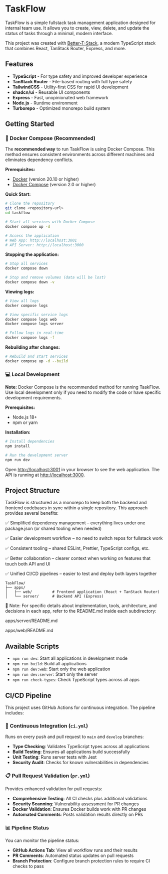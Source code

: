 # TaskFlow

TaskFlow is a simple fullstack task management application designed for internal team use. It allows you to create, view, delete, and update the status of tasks through a minimal, modern interface.

This project was created with [Better-T-Stack](https://github.com/AmanVarshney01/create-better-t-stack), a modern TypeScript stack that combines React, TanStack Router, Express, and more.

## Features

- **TypeScript** - For type safety and improved developer experience
- **TanStack Router** - File-based routing with full type safety
- **TailwindCSS** - Utility-first CSS for rapid UI development
- **shadcn/ui** - Reusable UI components
- **Express** - Fast, unopinionated web framework
- **Node.js** - Runtime environment
- **Turborepo** - Optimized monorepo build system

## Getting Started

### 🐳 Docker Compose (Recommended)

The **recommended way** to run TaskFlow is using Docker Compose. This method ensures consistent environments across different machines and eliminates dependency conflicts.

**Prerequisites:**
- [Docker](https://docs.docker.com/get-docker/) (version 20.10 or higher)
- [Docker Compose](https://docs.docker.com/compose/install/) (version 2.0 or higher)

**Quick Start:**
```bash
# Clone the repository
git clone <repository-url>
cd taskflow

# Start all services with Docker Compose
docker compose up -d

# Access the application
# Web App: http://localhost:3001
# API Server: http://localhost:3000
```

**Stopping the application:**
```bash
# Stop all services
docker compose down

# Stop and remove volumes (data will be lost)
docker compose down -v
```

**Viewing logs:**
```bash
# View all logs
docker compose logs

# View specific service logs
docker compose logs web
docker compose logs server

# Follow logs in real-time
docker compose logs -f
```

**Rebuilding after changes:**
```bash
# Rebuild and start services
docker compose up -d --build
```

### 💻 Local Development

**Note:** Docker Compose is the recommended method for running TaskFlow. Use local development only if you need to modify the code or have specific development requirements.

**Prerequisites:**
- Node.js 18+
- npm or yarn

**Installation:**
```bash
# Install dependencies
npm install

# Run the development server
npm run dev
```

Open [http://localhost:3001](http://localhost:3001) in your browser to see the web application.
The API is running at [http://localhost:3000](http://localhost:3000).



## Project Structure

TaskFlow is structured as a monorepo to keep both the backend and frontend codebases in sync within a single repository. This approach provides several benefits:

✅ Simplified dependency management – everything lives under one package.json (or shared tooling when needed)

✅ Easier development workflow – no need to switch repos for fullstack work

✅ Consistent tooling – shared ESLint, Prettier, TypeScript configs, etc.

✅ Better collaboration – clearer context when working on features that touch both API and UI

✅ Unified CI/CD pipelines – easier to test and deploy both layers together

```
TaskFlow/
├── apps/
│   ├── web/         # Frontend application (React + TanStack Router)
│   └── server/      # Backend API (Express)
```
📘 Note: For specific details about implementation, tools, architecture, and decisions in each app, refer to the README.md inside each subdirectory:

apps/server/README.md

apps/web/README.md

## Available Scripts

- `npm run dev`: Start all applications in development mode
- `npm run build`: Build all applications
- `npm run dev:web`: Start only the web application
- `npm run dev:server`: Start only the server
- `npm run check-types`: Check TypeScript types across all apps

## CI/CD Pipeline

This project uses GitHub Actions for continuous integration. The pipeline includes:

### 🔄 **Continuous Integration (`ci.yml`)**
Runs on every push and pull request to `main` and `develop` branches:
- **Type Checking**: Validates TypeScript types across all applications
- **Build Testing**: Ensures all applications build successfully
- **Unit Testing**: Runs server tests with Jest
- **Security Audit**: Checks for known vulnerabilities in dependencies

### 📋 **Pull Request Validation (`pr.yml`)**
Provides enhanced validation for pull requests:
- **Comprehensive Testing**: All CI checks plus additional validations
- **Security Scanning**: Vulnerability assessment for PR changes
- **Docker Validation**: Ensures Docker builds work with PR changes
- **Automated Comments**: Posts validation results directly on PRs

### 📊 **Pipeline Status**

You can monitor the pipeline status:
- **GitHub Actions Tab**: View all workflow runs and their results
- **PR Comments**: Automated status updates on pull requests
- **Branch Protection**: Configure branch protection rules to require CI checks to pass
